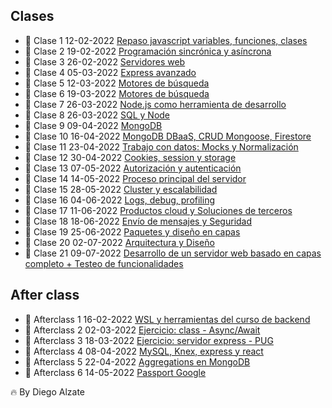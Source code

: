 ## Clases

- :muscle: Clase 1 12-02-2022 [Repaso javascript variables, funciones, clases](https://coderhouse.zoom.us/rec/share/I_aiC9TRxsQuwOtYB-PxjNN-U1DrSXl-dk6f-hltkYmluKY9RKIHD1vyN9QCBKAu._h-FrFOZw1WNNw7L?startTime=1644671156000)
- :muscle: Clase 2 19-02-2022 [Programación sincrónica y asíncrona](https://coderhouse.zoom.us/rec/share/pnnVuL3IU55etqgfsemP5FMk3Tr0Cv3uQixhayGAeCa-A4pMKwF2-KDpchJpNDeH.YiGySN7MOl92W4fs?startTime=1645275706000)
- :muscle: Clase 3 26-02-2022 [Servidores web](https://coderhouse.zoom.us/rec/share/SRlHWHzE8kJgt1StAhe8s0dFFsKffyZa_w3ZXlIXKWTkbHo-TW65l7_gy0nT6mTA.8U8m0BnA1On4agmn?startTime=1645880469000)
- :muscle: Clase 4 05-03-2022 [Express avanzado](https://coderhouse.zoom.us/rec/share/4ZbYJlxdt1ZXBYyW1NahTOj0Nn51r0E18CwkPLYI_6GCNG90N84L7Iz9zqVluxPX.VvUFH6IB7U6tRdC0?startTime=1646485274000)
- :muscle: Clase 5 12-03-2022 [Motores de búsqueda](https://coderhouse.zoom.us/rec/share/wa-BZDsDr_QJk-1c8dwjo5lRITdNh02G_Jtm5aFG5adX5PzLKvmJG6pMH5zZqB3w.5e1NNPIn27cEPcop?startTime=1647090077000)
- :muscle: Clase 6 19-03-2022 [Motores de búsqueda](https://coderhouse.zoom.us/rec/share/XplR1sOKZ57PvSblXlJKzIDffV6h3K6FQVF9wcPlPRjcMZ1u7TshhUmjKEAwuuc.PrKXEDfCJuWAouZd?startTime=1647695000000)
- :muscle: Clase 7 26-03-2022 [Node.js como herramienta de desarrollo](https://coderhouse.zoom.us/rec/share/q4DkPXZ9aOOGPpt-gAbNhzNJJ8n2oUTbE-EH1ngLST3xf9Zk2xgX-k6h9STQkTbR.VEadEiOmNKAd4Ww0)
- :muscle: Clase 8 26-03-2022 [SQL y Node](https://coderhouse.zoom.us/rec/share/3_93yS6MAAU8dk_4WYJpbzpp4ONZ0OohGyX77l2hH138H4SuPbEOSEmlFKHOeoNn._0WlstDrnpzTX8Ft)
- :muscle: Clase 9 09-04-2022 [MongoDB](https://coderhouse.zoom.us/rec/share/hYb27JtTFwRMmoHvuqcr0Socpcct0axlorGGTw5E3Frhpve3csLcw88sTeD4Xh1U.8NpDhsY4Lg0NcYeN)
- :muscle: Clase 10 16-04-2022 [MongoDB DBaaS, CRUD Mongoose, Firestore](https://coderhouse.zoom.us/rec/share/IQx4Y9hzJCtJ_3_HpIxVwKCQqYrEJfIsKv9IJr3ULBEqNN96wPvnXk2o8ddBDa0.KaUbHHaWHJygYd1P)
- :muscle: Clase 11 23-04-2022 [Trabajo con datos: Mocks y Normalización](https://coderhouse.zoom.us/rec/share/AAC0fT29oQoCt4FT-Ml9pd-ageK5IPHzmZWXSfOLF5GWXRnn8r2ET3P7sSGyrole.8gZ7l06LQfy10w6o)
- :muscle: Clase 12 30-04-2022 [Cookies, session y storage](https://coderhouse.zoom.us/rec/share/Z5gCG4Yqlsbf4hJEw9cs3ryg19ZVj0yBJAdbddtuIUd3h6jtdJIuPEOMHqMzooWp.UGl9bbYV9xAcGkP1)
- :muscle: Clase 13 07-05-2022 [Autorización y autenticación](https://coderhouse.zoom.us/rec/share/jY-FnKWUPPihLBUGG6EZwhDfVKMl856QoFugGy3_IbWxMI4jiGCmQ1BT25jo171A.yXbYM86Zuk7pMfug)
- :muscle: Clase 14 14-05-2022 [Proceso principal del servidor](https://coderhouse.zoom.us/rec/share/DjhdrScXORAn0B2jEt19-xO2BPm8LSI56oXOiH_NcpAYE_n5Adexml2SrG_DB_rV.gj3_z_o-vkRufFLL)
- :muscle: Clase 15 28-05-2022 [Cluster y escalabilidad](https://coderhouse.zoom.us/rec/share/LnMjrprVtQ05PvS4auTDObV-MyxPTEz7ycwcn1KVczzchVG_uPzzQzkFgmw7xhQ.M6FVUd-ti3aKbF6s)
- :muscle: Clase 16 04-06-2022 [Logs, debug, profiling](https://coderhouse.zoom.us/rec/share/q--rNwDnOiQLEf-YMbQwrofSA66Kx5q_35coPJbLb9xaizEkqWuI_lZmH1IDhmix.LXcHmEIKWoRxKqWb)
- :muscle: Clase 17 11-06-2022 [Productos cloud y Soluciones de terceros](https://drive.google.com/file/d/1t3xTUgzP3EFQh2EJuIjCMfGFZK35ZsgO/view?usp=sharing)
- :muscle: Clase 18 18-06-2022 [Envío de mensajes y Seguridad](https://coderhouse.zoom.us/rec/share/KGOnlkMRowvCQ9EgiLL0jcqOtQtszg6-VkixdDaqFUfwdR1UZtTIYOFF2u2xbGD_.tMKEXsNK6MPAazf2)
- :muscle: Clase 19 25-06-2022 [Paquetes y diseño en capas](https://coderhouse.zoom.us/rec/share/B_Q63MK1aHyejKx1GFOaXKYPwpNFKkLZ3fY-TjR-qZ1reXMkx-CBQEp8Z4FI5XQh.xjIQ9winCMNvYQFc)
- :muscle: Clase 20 02-07-2022 [Arquitectura y Diseño](https://coderhouse.zoom.us/rec/share/EiaEFScWp1puzrkU83_Lq1kJxinhmXwNuVAd9E3yKbIslGiTihCs0VKWhhlzZWAW.rPmcStFxgiMbyE-a)
- :muscle: Clase 21 09-07-2022 [Desarrollo de un servidor web basado en capas completo + Testeo de funcionalidades](https://coderhouse.zoom.us/rec/share/8mf_AxuiKWrJj3UcJXqCXC2D20CEEJMMJiD38kM_6CNkYJdEvLTlTsGmoCoLi8Jq.vZuFJkouEV9VMPdz)


## After class

- :rocket: Afterclass 1 16-02-2022 [WSL y herramientas del curso de backend](https://coderhouse.zoom.us/rec/share/CqstPlyX6xLtaXSW_1DH0u-nzr2xlYLb1Ls0g6P1vP49X7EP1G407EOdUacKqg2P.9auuRw-33oNbPLK1?startTime=1645052539000)
- :rocket: Afterclass 2 02-03-2022 [Ejercicio: class - Async/Await ](https://coderhouse.zoom.us/rec/share/Ka4Xpfk33lHOJBlsBG405z_YxDGCZ83Z_y-1F9uXwsm9vVI0ZrDNdVrLyVPKWBqN.nls_ms3JeyvAFuXY?startTime=1646258463000)
- :rocket: Afterclass 3 18-03-2022 [Ejercicio: servidor express - PUG ](https://coderhouse.zoom.us/rec/share/dHNoQt59fWvuRpIFtMTPM5id_yQL1RiT9Z_1TCnHvP1EYZn0ZmaFNsjKN0Tk7ck.-ZOeb8iPi9rHN6NL?startTime=1647640847000)
- :rocket: Afterclass 4 08-04-2022 [MySQL, Knex, express y react](https://coderhouse.zoom.us/rec/share/TN078rw2NUf959WJg1SjPjWpomqyHnB3A-IQmi4kDj7DFcYzw388_1VMSTK7GHy7.3PCLCezsBOonfZct)
- :rocket: Afterclass 5 22-04-2022 [Aggregations en MongoDB](https://coderhouse.zoom.us/rec/share/IqW10JNxQhXNxN8LIcJmmoAJBh6qdOgk-ogebIhd2ScyP4k8_5new3uxTy7Ah4l9.TK3mcVBFfuduvQ3T)
- :rocket: Afterclass 6 14-05-2022 [Passport Google](https://coderhouse.zoom.us/rec/share/h_US34BqWw1Hos12d20NqDljmGmbWhIzvr7s6_xLYqIOsOMFEhY2r0n-HB0KyqXc.22Jo5OSybGClVPqT)


🔥 By Diego Alzate
